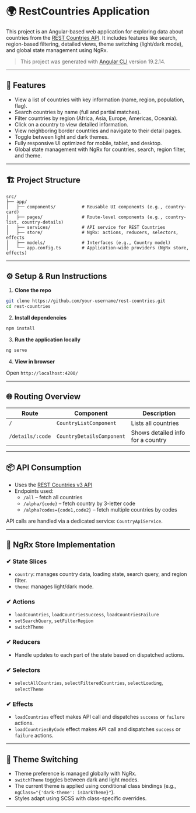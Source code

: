# 🌍 RestCountries Application

This project is an Angular-based web application for exploring data about countries from the [REST Countries API](https://restcountries.com/). It includes features like search, region-based filtering, detailed views, theme switching (light/dark mode), and global state management using NgRx.

> This project was generated with [Angular CLI](https://github.com/angular/angular-cli) version 19.2.14.

---

## 🚀 Features

- View a list of countries with key information (name, region, population, flag).
- Search countries by name (full and partial matches).
- Filter countries by region (Africa, Asia, Europe, Americas, Oceania).
- Click on a country to view detailed information.
- View neighboring border countries and navigate to their detail pages.
- Toggle between light and dark themes.
- Fully responsive UI optimized for mobile, tablet, and desktop.
- Global state management with NgRx for countries, search, region filter, and theme.

---

## 🏗️ Project Structure

```
src/
├── app/
│   ├── components/          # Reusable UI components (e.g., country-card)
│   ├── pages/               # Route-level components (e.g., country-list, country-details)
│   ├── services/            # API service for REST Countries
│   ├── store/               # NgRx: actions, reducers, selectors, effects
│   ├── models/              # Interfaces (e.g., Country model)
│   └── app.config.ts        # Application-wide providers (NgRx store, effects)
```

---

## ⚙️ Setup & Run Instructions

1. **Clone the repo**

```bash
git clone https://github.com/your-username/rest-countries.git
cd rest-countries
```

2. **Install dependencies**

```bash
npm install
```

3. **Run the application locally**

```bash
ng serve
```

4. **View in browser**

Open `http://localhost:4200/`

---

## 🌐 Routing Overview

| Route            | Component                 | Description                       |
| ---------------- | ------------------------- | --------------------------------- |
| `/`              | `CountryListComponent`    | Lists all countries               |
| `/details/:code` | `CountryDetailsComponent` | Shows detailed info for a country |

---

## 📦 API Consumption

- Uses the [REST Countries v3 API](https://restcountries.com/v3.1/all)
- Endpoints used:
  - `/all` – fetch all countries
  - `/alpha/{code}` – fetch country by 3-letter code
  - `/alpha?codes={code1,code2}` – fetch multiple countries by codes

API calls are handled via a dedicated service: `CountryApiService`.

---

## 🧠 NgRx Store Implementation

### ✔ State Slices

- `country`: manages country data, loading state, search query, and region filter.
- `theme`: manages light/dark mode.

### ✔ Actions

- `loadCountries`, `loadCountriesSuccess`, `loadCountriesFailure`
- `setSearchQuery`, `setFilterRegion`
- `switchTheme`

### ✔ Reducers

- Handle updates to each part of the state based on dispatched actions.

### ✔ Selectors

- `selectAllCountries`, `selectFilteredCountries`, `selectLoading`, `selectTheme`

### ✔ Effects

- `loadCountries` effect makes API call and dispatches `success` or `failure` actions.
- `loadCountriesByCode` effect makes API call and dispatches `success` or `failure` actions.

---

## 🎨 Theme Switching

- Theme preference is managed globally with NgRx.
- `switchTheme` toggles between dark and light modes.
- The current theme is applied using conditional class bindings (e.g., `ngClass="{'dark-theme': isDarkTheme}"`).
- Styles adapt using SCSS with class-specific overrides.

---
